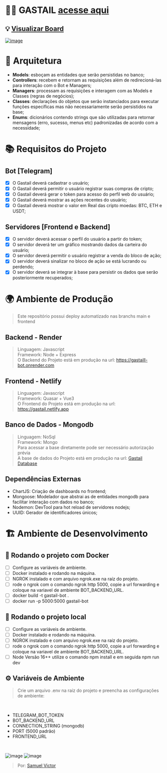 # 🐦‍🔥 GASTAIL [acesse aqui](https://t.me/GasTail_bot) 

## 💡 [Visualizar Board](https://whimsical.com/gastail-bot-C5Pf2PrrrYgAQMaoXXVUEg)

[![image](https://github.com/user-attachments/assets/e2a37ac9-9346-48f5-82c5-6c4482633096)](https://gastail.netlify.app)


# 🏯 Arquitetura
- <strong>Models</strong>: esboçam as entidades que serão persistidas no banco;
- <strong>Controllers</strong>: recebem e retornam as requisições além de redirecioná-las para interação com o Bot e Managers;
- <strong>Managers</strong>: processam as requisições e interagem com as Models e Classes (regras de negócios);
- <strong>Classes</strong>: declarações do objetos que serão instanciados para executar funções específicas mas não necessariamente serão persistidos na base;
- <strong>Enums</strong>: dicionários contendo strings que são utilizadas para retornar mensagens (erro, sucesso, menus etc) padronizadas de acordo com a necessidade;

# 📚 Requisitos do Projeto
## Bot [Telegram]
 - [x] O Gastail deverá cadastrar o usuário;
 - [x] O Gastail deverá permitir o usuário registrar suas compras de cripto;
 - [x] O Gastail deverá gerar o token para acesso do perfil web do usuário;
 - [x] O Gastail deverá mostrar as ações recentes do usuário;
 - [x] O Gastail deverá mostrar o valor em Real das cripto moedas: BTC, ETH e USDT;

## Servidores [Frontend e Backend]
- [x] O servidor deverá acessar o perfil do usuário a partir do token;
- [x] O servidor deverá ter um gráfico mostrando dados da carteira do usuário;
- [x] O servidor deverá permitir o usuário registrar a venda do bloco de ação;
- [x] O servidor deverá sinalizar no bloco de ação se está lucrando ou perdendo;
- [x] O servidor deverá se integrar à base para persistir os dados que serão posteriormente recuperados;

# 🌍 Ambiente de Produção

> Este repositório possui deploy automatizado nas branchs main e frontend

## Backend - Render

> Linguagem: Javascript<br>
> Framework: Node + Express<br>
> O Backend do Projeto está em produção na url: https://gastaill-bot.onrender.com<br>

## Frontend - Netlify

> Linguagem: Javascript<br>
> Framework: Quasar + Vue3<br>
> O Frontend do Projeto está em produção na url: https://gastail.netlify.app

## Banco de Dados - Mongodb

> Linguagem: NoSql<br>
> Framework:  Mongo<br>
> Para acessar a base diretamente pode ser necessário autorização prévia<br>
> A base de dados do Projeto está em produção na url: [Gastail Database](https://cloud.mongodb.com/v2/67aa609b61c70d27b71fcc76#/metrics/replicaSet/67aa6181f84ff70f87a7315d/explorer/Projeto-1-db/acaos/find)<br>


## Dependências Externas
- ChartJS: Criação de dashboards no frontend;
- Mongoose: Modelador que abstrai as de entidades mongodb para facilitar interação com dados no banco;
- Nodemon: DevTool para hot reload de servidores nodejs;
- UUID: Gerador de identificadores únicos;
  
# 🏗️ Ambiente de Desenvolvimento
## 🐋 Rodando o projeto com Docker
- [ ] Configure as variáveis de ambiente.
- [ ] Docker instalado e rodando na máquina.
- [ ] NGROK instalado e com arquivo ngrok.exe na raíz do projeto.
- [ ] rode o ngrok com o comando ngrok http 5000, copie a url forwarding e coloque na variavel de ambiente BOT_BACKEND_URL.
- [ ] docker build -t gastail-bot .
- [ ] docker run -p 5000:5000 gastail-bot

## 📍 Rodando o projeto local
- [ ] Configure as variáveis de ambiente.
- [ ] Docker instalado e rodando na máquina.
- [ ] NGROK instalado e com arquivo ngrok.exe na raíz do projeto.
- [ ] rode o ngrok com o comando ngrok http 5000, copie a url forwarding e coloque na variavel de ambiente BOT_BACKEND_URL.
- [ ] Node Versão 16++ utilize o comando npm install e em seguida npm run dev

## ⚙️ Variáveis de Ambiente
 > Crie um arquivo .env na raíz do projeto e preencha as configurações de ambiente:
<br>

 - TELEGRAM_BOT_TOKEN
 - BOT_BACKEND_URL
 - CONNECTION_STRING (mongodb)
 - PORT (5000 padrão)
 - FRONTEND_URL
<br>

![image](https://github.com/user-attachments/assets/11df42d6-b5ce-45a0-b00f-711c36d906fd)
![image](https://github.com/user-attachments/assets/9267ec66-d6d0-42d3-970a-b97293a6368a)


> Por: [Samuel Victor](https://samuelvictorol.github.io/portfolio/)<br>

